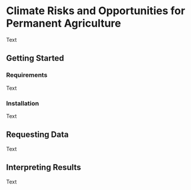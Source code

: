 # Climate Risks and Opportunities for Permanent Agriculture
Text
## Getting Started
### Requirements
Text
### Installation
Text
## Requesting Data
Text
## Interpreting Results
Text
